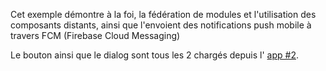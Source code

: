 Cet exemple démontre à la foi, la fédération de modules et l'utilisation des composants distants, ainsi que l'envoient des notifications push mobile à travers FCM (Firebase Cloud Messaging)

Le bouton ainsi que le dialog sont tous les 2 chargés depuis l' [app #2](http://localhost:3002/).
